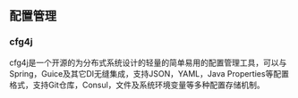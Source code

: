 ## 配置管理

### cfg4j

cfg4j是一个开源的为分布式系统设计的轻量的简单易用的配置管理工具，可以与Spring，Guice及其它DI无缝集成，支持JSON，YAML，Java Properties等配置格式，支持Git仓库，Consul，文件及系统环境变量等多种配置存储机制。

